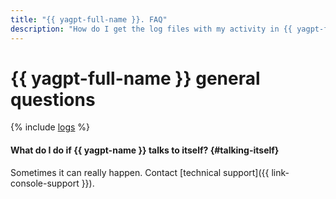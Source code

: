 ```yaml
---
title: "{{ yagpt-full-name }}. FAQ"
description: "How do I get the log files with my activity in {{ yagpt-full-name }}? Find the answer to this and other questions in this article."
---
```


# {{ yagpt-full-name }} general questions

{% include [logs](../../_qa/logs.md) %}

#### What do I do if {{ yagpt-name }} talks to itself? {#talking-itself}

Sometimes it can really happen. Contact [technical support]({{ link-console-support }}).
